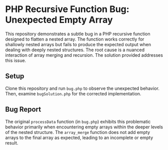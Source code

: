 # PHP Recursive Function Bug: Unexpected Empty Array

This repository demonstrates a subtle bug in a PHP recursive function designed to flatten a nested array. The function works correctly for shallowly nested arrays but fails to produce the expected output when dealing with deeply nested structures.  The root cause is a nuanced interaction of array merging and recursion.  The solution provided addresses this issue.

## Setup

Clone this repository and run `bug.php` to observe the unexpected behavior. Then, examine `bugSolution.php` for the corrected implementation.

## Bug Report

The original `processData` function (in `bug.php`) exhibits this problematic behavior primarily when encountering empty arrays within the deeper levels of the nested structure. The `array_merge` function does not add empty arrays to the final array as expected, leading to an incomplete or empty result.